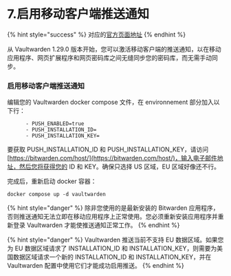 # 7.启用移动客户端推送通知

{% hint style="success" %}
对应的[官方页面地址](https://github.com/dani-garcia/vaultwarden/wiki/Enabling-Mobile-Client-push-notification)
{% endhint %}

从 Vaultwarden 1.29.0 版本开始，您可以激活移动客户端的推送通知，以在移动应用程序、网页扩展程序和网页密码库之间无缝同步您的密码库，而无需手动同步。

### 启用移动客户端推送通知 <a href="#enable-mobile-client-push-notification" id="enable-mobile-client-push-notification"></a>

编辑您的 Vaultwarden docker compose 文件，在 environnement 部分加入以下行：

```
      - PUSH_ENABLED=true
      - PUSH_INSTALLATION_ID=
      - PUSH_INSTALLATION_KEY=
```

要获取 PUSH\_INSTALLATION\_ID 和 PUSH\_INSTALLATION\_KEY，请访问 [https://bitwarden.com/host/](https://bitwarden.com/host/)，输入电子邮件地址，然后您将获得您的 ID 和 KEY。确保只选择 US 区域，EU 区域好像还不行。

完成后，重新启动 docker 容器：

```
docker compose up -d vaultwarden
```

{% hint style="danger" %}
除非您使用的是最新安装的 Bitwarden 应用程序，否则推送通知无法立即在移动应用程序上正常使用。您必须重新安装应用程序并重新登录 Vaultwarden 才能使推送通知正常工作。
{% endhint %}

{% hint style="danger" %}
Vaultwarden 推送当前不支持 EU 数据区域。如果您为 EU 数据区域请求了 INSTALLATION\_ID 和 INSTALLATION\_KEY，则需要为美国数据区域请求一个新的 INSTALLATION\_ID 和 INSTALLATION\_KEY，并在 Vaultwarden 配置中使用它们才能成功启用推送。
{% endhint %}
